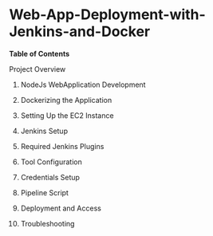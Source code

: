 # Web-App-Deployment-with-Jenkins-and-Docker


**Table of Contents**

Project Overview

1. NodeJs WebApplication Development

2. Dockerizing the Application

3. Setting Up the EC2 Instance

4. Jenkins Setup

5. Required Jenkins Plugins

6. Tool Configuration

7. Credentials Setup

8. Pipeline Script

9. Deployment and Access

10. Troubleshooting
